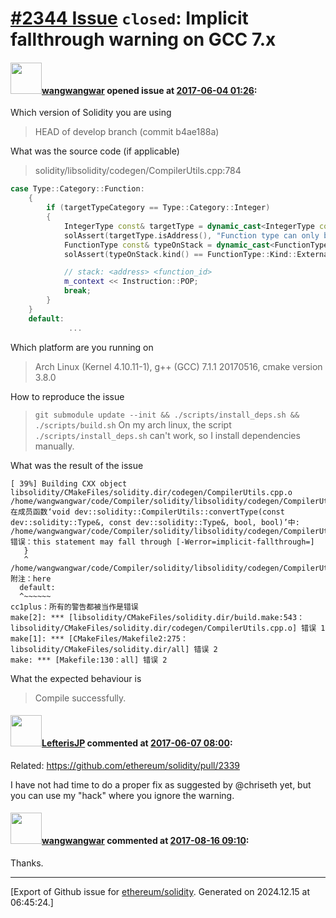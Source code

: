 # [\#2344 Issue](https://github.com/ethereum/solidity/issues/2344) `closed`: Implicit fallthrough warning on GCC 7.x

#### <img src="https://avatars.githubusercontent.com/u/498716?v=4" width="50">[wangwangwar](https://github.com/wangwangwar) opened issue at [2017-06-04 01:26](https://github.com/ethereum/solidity/issues/2344):

Which version of Solidity you are using
> HEAD of develop branch (commit b4ae188a)

What was the source code (if applicable)
> solidity/libsolidity/codegen/CompilerUtils.cpp:784

```cpp
case Type::Category::Function:
	{
		if (targetTypeCategory == Type::Category::Integer)
		{
			IntegerType const& targetType = dynamic_cast<IntegerType const&>(_targetType);
			solAssert(targetType.isAddress(), "Function type can only be converted to address.");
			FunctionType const& typeOnStack = dynamic_cast<FunctionType const&>(_typeOnStack);
			solAssert(typeOnStack.kind() == FunctionType::Kind::External, "Only external function type can be converted.");

			// stack: <address> <function_id>
			m_context << Instruction::POP;
			break;
		}
	}
	default:
             ...
```

Which platform are you running on
> Arch Linux (Kernel 4.10.11-1), g++ (GCC) 7.1.1 20170516, cmake version 3.8.0

How to reproduce the issue
> `git submodule update --init && ./scripts/install_deps.sh && ./scripts/build.sh`
> On my arch linux, the script `./scripts/install_deps.sh` can't work, so I install dependencies manually.

What was the result of the issue
> 
```
[ 39%] Building CXX object libsolidity/CMakeFiles/solidity.dir/codegen/CompilerUtils.cpp.o
/home/wangwangwar/code/Compiler/solidity/libsolidity/codegen/CompilerUtils.cpp: 在成员函数‘void dev::solidity::CompilerUtils::convertType(const dev::solidity::Type&, const dev::solidity::Type&, bool, bool)’中:
/home/wangwangwar/code/Compiler/solidity/libsolidity/codegen/CompilerUtils.cpp:784:3: 错误：this statement may fall through [-Werror=implicit-fallthrough=]
   }
   ^
/home/wangwangwar/code/Compiler/solidity/libsolidity/codegen/CompilerUtils.cpp:786:2: 附注：here
  default:
  ^~~~~~~
cc1plus：所有的警告都被当作是错误
make[2]: *** [libsolidity/CMakeFiles/solidity.dir/build.make:543：libsolidity/CMakeFiles/solidity.dir/codegen/CompilerUtils.cpp.o] 错误 1
make[1]: *** [CMakeFiles/Makefile2:275：libsolidity/CMakeFiles/solidity.dir/all] 错误 2
make: *** [Makefile:130：all] 错误 2
```

What the expected behaviour is
> Compile successfully. 

#### <img src="https://avatars.githubusercontent.com/u/1658405?v=4" width="50">[LefterisJP](https://github.com/LefterisJP) commented at [2017-06-07 08:00](https://github.com/ethereum/solidity/issues/2344#issuecomment-306719925):

Related: https://github.com/ethereum/solidity/pull/2339

I have not had time to do a proper fix as suggested by @chriseth yet, but you can use my "hack" where you ignore the warning.

#### <img src="https://avatars.githubusercontent.com/u/498716?v=4" width="50">[wangwangwar](https://github.com/wangwangwar) commented at [2017-08-16 09:10](https://github.com/ethereum/solidity/issues/2344#issuecomment-322711982):

Thanks.


-------------------------------------------------------------------------------



[Export of Github issue for [ethereum/solidity](https://github.com/ethereum/solidity). Generated on 2024.12.15 at 06:45:24.]
